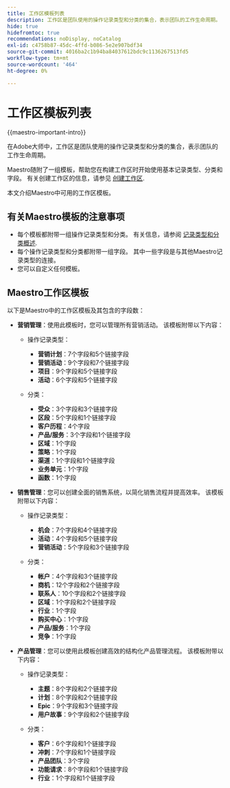 ```yaml
---
title: 工作区模板列表
description: 工作区是团队使用的操作记录类型和分类的集合，表示团队的工作生命周期。 Maestro随附了一组模板，帮助您在构建工作区时开始使用基本记录类型、分类和字段。
hide: true
hidefromtoc: true
recommendations: noDisplay, noCatalog
exl-id: c4758b87-45dc-4ffd-b086-5e2e907bdf34
source-git-commit: 4016ba2c1b94ba84037612bdc9c1136267513fd5
workflow-type: tm+mt
source-wordcount: '464'
ht-degree: 0%

---
```


<!--update the metadata with real information when making this available in TOC and in the left nav:
---
title: List of available workspace templates
description: You can use templates to create workspaces. This article provides a list of available workspace templates
hidefromtoc: yes
hide: yes
author: Alina
feature: Work Management
role: User
---

-->

# 工作区模板列表

{{maestro-important-intro}}

在Adobe大师中，工作区是团队使用的操作记录类型和分类的集合，表示团队的工作生命周期。

Maestro随附了一组模板，帮助您在构建工作区时开始使用基本记录类型、分类和字段。 有关创建工作区的信息，请参见 [创建工作区](../architecture/create-workspaces.md).

本文介绍Maestro中可用的工作区模板。

## 有关Maestro模板的注意事项

* 每个模板都附带一组操作记录类型和分类。 有关信息，请参阅 [记录类型和分类概述](../architecture/overview-of-record-types-and-taxonomies.md).
* 每个操作记录类型和分类都附带一组字段。 其中一些字段是与其他Maestro记录类型的连接。
* 您可以自定义任何模板。

<!-- I modeled this article by the "List of available Blueprints" and that articles does not have an Access area

## Access requirements

You must have the following: 

<table style="table-layout:auto">
 <col>
 </col>
 <col>
 </col>
 <tbody>
  <tr>
   <td role="rowheader"><p>Adobe Workfront plan*</p></td>
   <td>
<p>Any</p>
<!--the above is only for closed beta; when going to GA - activate the following plans:    
<p>Current plan: Prime and Ultimate</p>
<p>Legacy plan: Enterprise</p>->
   </td>
  </tr>
  <tr>
   <td role="rowheader"><p>Adobe Workfront license*</p></td>
   <td>
   <p>Any</p> 
  <p>For more information, see <a href="../../administration-and-setup/add-users/access-levels-and-object-permissions/wf-licenses.md" class="MCXref xref">Adobe Workfront licenses overview</a>.</p> </td>
  </tr>
  <tr>
   <td role="rowheader"><p>Product</p></td>
   <td>
   <p> Adobe Workfront</p> </td>
  </tr>
  <tr>
   <td role="rowheader">Access level*</td>
   <td> <p>Any</p>  
</td>
  </tr>
<tr>
   <td role="rowheader">Layout template</td>
   <td> <p>Your system administrator must add the Maestro area in your layout template. For information, see the "Enable Maestro for the users in your Workfront instance" section in the article <a href="../maestro/maestro-overview.md">Adobe Maestro overview</a>. </p>  
</td>
  </tr>
 </tbody>
</table>

>[!NOTE]
>
>*If you don't have access, ask your Workfront administrator if they set additional restrictions in your access level. For information on how a Workfront administrator can change your access level, see [Create or modify custom access levels](../administration-and-setup/add-users/configure-and-grant-access/create-modify-access-levels.md).

-->

## Maestro工作区模板

以下是Maestro中的工作区模板及其包含的字段数：

* **营销管理**：使用此模板时，您可以管理所有营销活动。 该模板附带以下内容：

   * 操作记录类型：

      * **营销计划**：7个字段和5个链接字段
      * **营销活动**：9个字段和7个链接字段
      * **项目**：9个字段和5个链接字段
      * **活动**：6个字段和5个链接字段
   * 分类：
      * **受众**：3个字段和3个链接字段
      * **区段**：5个字段和1个链接字段
      * **客户历程**：4个字段
      * **产品/服务**：3个字段和1个链接字段
      * **区域**：1个字段
      * **策略**：1个字段
      * **渠道**：1个字段和1个链接字段
      * **业务单元**：1个字段
      * **函数**：1个字段

* **销售管理**：您可以创建全面的销售系统，以简化销售流程并提高效率。 该模板附带以下内容：

   * 操作记录类型：

      * **机会**：7个字段和4个链接字段
      * **活动**：4个字段和5个链接字段
      * **营销活动**：5个字段和3个链接字段
   * 分类：
      * **帐户**：4个字段和3个链接字段
      * **商机**：12个字段和2个链接字段
      * **联系人**：10个字段和2个链接字段
      * **区域**：1个字段和2个链接字段
      * **行业**：1个字段
      * **购买中心**：1个字段
      * **产品/服务**：1个字段
      * **竞争**：1个字段

* **产品管理**：您可以使用此模板创建高效的结构化产品管理流程。 该模板附带以下内容：

   * 操作记录类型：

      * **主题**：8个字段和2个链接字段
      * **计划**：8个字段和2个链接字段
      * **Epic**：9个字段和3个链接字段
      * **用户故事**：9个字段和2个链接字段

   * 分类：

      * **客户**：6个字段和1个链接字段
      * **冲刺**：7个字段和1个链接字段
      * **产品团队**：3个字段
      * **功能请求**：8个字段和1个链接字段
      * **行业**：1个字段和1个链接字段
